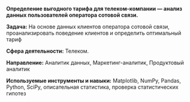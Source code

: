 **Определение выгодного тарифа для телеком-компании — анализ данных пользователей оператора сотовой связи.**

**Задача:** На основе данных клиентов оператора сотовой связи, проанализировать поведение клиентов и определить оптимальный тариф

**Сфера деятельности:** Телеком.

**Направление:** Аналитик данных, Маркетинг-аналитик, Продуктовый аналитик

**Используемые инструменты и навыки:** Matplotlib, NumPy, Pandas, Python, SciPy, описательная статистика, проверка статистических гипотез
